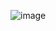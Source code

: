 ![image](https://github.com/XaNDev98/Calculadora-de-Salario/assets/113320168/c2402c94-7beb-4226-a053-68a294402a84)
